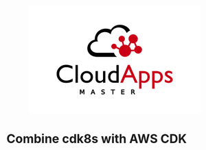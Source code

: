 <div align="center">
  <a href="https://online.urjc.es/es/para-futuros-estudiantes/ensenanzas-propias/master-en-cloud-apps">
    <img src="../LogoMCA.png" alt="Logo">
  </a>
</div>

# Combine cdk8s with AWS CDK
